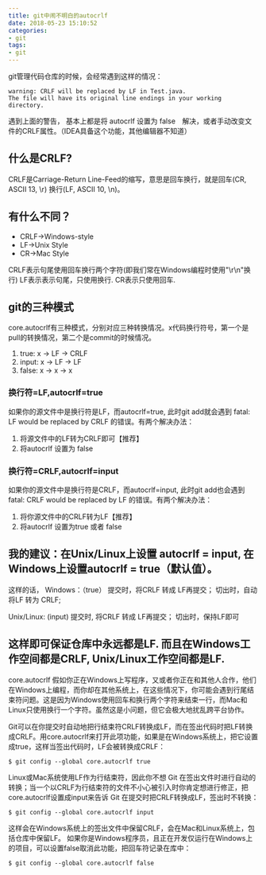```yaml
---
title: git中闹不明白的autocrlf
date: 2018-05-23 15:10:52
categories:
- git
tags:
- git
---
```

git管理代码仓库的时候，会经常遇到这样的情况：
```shell
warning: CRLF will be replaced by LF in Test.java.
The file will have its original line endings in your working directory.
```
遇到上面的警告， 基本上都是将 autocrlf 设置为 false　解决，或者手动改变文件的CRLF属性。（IDEA具备这个功能，其他编辑器不知道）

## 什么是CRLF?
CRLF是Carriage-Return Line-Feed的缩写，意思是回车换行，就是回车(CR, ASCII 13, \r) 换行(LF, ASCII 10, \n)。
## 有什么不同？
* CRLF->Windows-style
* LF->Unix Style
* CR->Mac Style

CRLF表示句尾使用回车换行两个字符(即我们常在Windows编程时使用"\r\n"换行)
LF表示表示句尾，只使用换行.
CR表示只使用回车.
## git的三种模式
core.autocrlf有三种模式，分别对应三种转换情况。x代码换行符号，第一个是pull的转换情况，第二个是commit的时候情况。
1) true:             x -> LF -> CRLF
2) input:            x -> LF -> LF
3) false:            x -> x -> x
### 换行符=LF,autocrlf=true
如果你的源文件中是换行符是LF，而autocrlf=true, 此时git add就会遇到 fatal: LF would be replaced by CRLF 的错误。有两个解决办法：
1. 将源文件中的LF转为CRLF即可【推荐】
2. 将autocrlf 设置为 false

### 换行符=CRLF,autocrlf=input
如果你的源文件中是换行符是CRLF，而autocrlf=input,  此时git add也会遇到 fatal: CRLF would be replaced by LF 的错误。有两个解决办法：
1. 将你源文件中的CRLF转为LF【推荐】
2. 将autocrlf 设置为true 或者 false

我的建议：在Unix/Linux上设置 autocrlf = input, 在Windows上设置autocrlf = true（默认值）。
----------------------------------------------------------------------------------------------------------------------------------
这样的话，
Windows：（true）
提交时，将CRLF 转成 LF再提交；
切出时，自动将LF 转为 CRLF;

Unix/Linux: (input)
提交时,   将CRLF 转成 LF再提交；
切出时，保持LF即可

这样即可保证仓库中永远都是LF. 而且在Windows工作空间都是CRLF, Unix/Linux工作空间都是LF.
----------------------------------------------------------------------------------------------------------------------------------
core.autocrlf
假如你正在Windows上写程序，又或者你正在和其他人合作，他们在Windows上编程，而你却在其他系统上，在这些情况下，你可能会遇到行尾结束符问题。这是因为Windows使用回车和换行两个字符来结束一行，而Mac和Linux只使用换行一个字符。虽然这是小问题，但它会极大地扰乱跨平台协作。

Git可以在你提交时自动地把行结束符CRLF转换成LF，而在签出代码时把LF转换成CRLF。用core.autocrlf来打开此项功能，如果是在Windows系统上，把它设置成true，这样当签出代码时，LF会被转换成CRLF：

```shell
$ git config --global core.autocrlf true  
```

Linux或Mac系统使用LF作为行结束符，因此你不想 Git 在签出文件时进行自动的转换；当一个以CRLF为行结束符的文件不小心被引入时你肯定想进行修正，把core.autocrlf设置成input来告诉 Git 在提交时把CRLF转换成LF，签出时不转换：

```shell
$ git config --global core.autocrlf input  
```
这样会在Windows系统上的签出文件中保留CRLF，会在Mac和Linux系统上，包括仓库中保留LF。
如果你是Windows程序员，且正在开发仅运行在Windows上的项目，可以设置false取消此功能，把回车符记录在库中：
```shell
$ git config --global core.autocrlf false  
```

